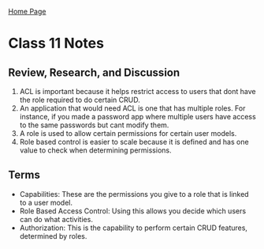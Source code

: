 [Home Page](https://devaoc.github.io/reading-notes/)

# Class 11 Notes

## Review, Research, and Discussion

1. ACL is important because it helps restrict access to users that dont have the role required to do certain CRUD.
2. An application that would need ACL is one that has multiple roles. For instance, if you made a password app where multiple users have access to the same passwords but cant modify them.
3. A role is used to allow certain permissions for certain user models.
4. Role based control is easier to scale because it is defined and has one value to check when determining permissions.

## Terms

- Capabilities: These are the permissions you give to a role that is linked to a user model.
- Role Based Access Control: Using this allows you decide which users can do what activities.
- Authorization: This is the capability to perform certain CRUD features, determined by roles.
